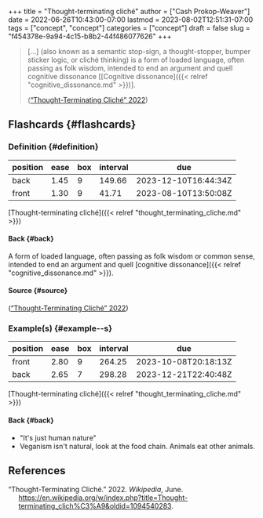 +++
title = "Thought-terminating cliché"
author = ["Cash Prokop-Weaver"]
date = 2022-06-26T10:43:00-07:00
lastmod = 2023-08-02T12:51:31-07:00
tags = ["concept", "concept"]
categories = ["concept"]
draft = false
slug = "f454378e-9a94-4c15-b8b2-44f486077626"
+++

> [...] (also known as a semantic stop-sign, a thought-stopper, bumper sticker logic, or cliché thinking) is a form of loaded language, often passing as folk wisdom, intended to end an argument and quell cognitive dissonance [[Cognitive dissonance]({{< relref "cognitive_dissonance.md" >}})].
>
> (<a href="#citeproc_bib_item_1">“Thought-Terminating Cliché” 2022</a>)


## Flashcards {#flashcards}


### Definition {#definition}

| position | ease | box | interval | due                  |
|----------|------|-----|----------|----------------------|
| back     | 1.45 | 9   | 149.66   | 2023-12-10T16:44:34Z |
| front    | 1.30 | 9   | 41.71    | 2023-08-10T13:50:08Z |

[Thought-terminating cliché]({{< relref "thought_terminating_cliche.md" >}})


#### Back {#back}

A form of loaded language, often passing as folk wisdom or common sense, intended to end an argument and quell [cognitive dissonance]({{< relref "cognitive_dissonance.md" >}}).


#### Source {#source}

(<a href="#citeproc_bib_item_1">“Thought-Terminating Cliché” 2022</a>)


### Example(s) {#example--s}

| position | ease | box | interval | due                  |
|----------|------|-----|----------|----------------------|
| front    | 2.80 | 9   | 264.25   | 2023-10-08T20:18:13Z |
| back     | 2.65 | 7   | 298.28   | 2023-12-21T22:40:48Z |

[Thought-terminating cliché]({{< relref "thought_terminating_cliche.md" >}})


#### Back {#back}

-   "It's just human nature"
-   Veganism isn't natural, look at the food chain. Animals eat other animals.

## References

<style>.csl-entry{text-indent: -1.5em; margin-left: 1.5em;}</style><div class="csl-bib-body">
  <div class="csl-entry"><a id="citeproc_bib_item_1"></a>“Thought-Terminating Cliché.” 2022. <i>Wikipedia</i>, June. <a href="https://en.wikipedia.org/w/index.php?title=Thought-terminating_clich%C3%A9&oldid=1094540283">https://en.wikipedia.org/w/index.php?title=Thought-terminating_clich%C3%A9&#38;oldid=1094540283</a>.</div>
</div>
